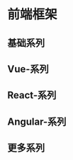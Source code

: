 # 前端框架

## 基础系列

<content-page 
    :superlink="[
        {
            title: 'JavaScript',
            icon: 'https://www.runoob.com/wp-content/uploads/2013/07/js-logo.png',
            href: 'https://www.runoob.com/js/js-tutorial.html',
            description: '菜鸟JavaScript 教程',
        },
        {
            title: 'ECMAScript',
            icon: 'https://img1.baidu.com/it/u=393673481,1181948800&fm=26&fmt=auto',
            href: 'http://es.xiecheng.live/',
            description: 'ECMAScript2015~2020语法全解析',
        },
        {
            title: 'TypeScript',
            description: 'TypeScript is JavaScript with syntax for types.',
            icon: 'https://www.tslang.cn/assets/images/icons/favicon.ico',
            href: 'https://www.typescriptlang.org/',
        },
        {
            title: 'Playground',
            description: 'TypeScript演练场',
            icon: 'https://www.tslang.cn/assets/images/icons/favicon.ico',
            href: 'https://www.typescriptlang.org/zh/play',
        },
    ]"
/>

## Vue-系列

<content-page
    :superlink="[
        {
            title: 'Vue.js',
            icon: 'https://vuejs.org/images/logo.png',
            href: 'https://staging-cn.vuejs.org/',
            description: '一款用于构建 Web 界面，易学易用，性能出色且功能丰富的框架。',
        },
        {
            title: 'Vue2.x',
            icon: 'https://cn.vuejs.org/images/icons/favicon-32x32.png',
            href: 'https://cn.vuejs.org/',
            description: '一款用于构建 Web 界面，易学易用，性能出色且功能丰富的框架。',
        },
        {
            title: 'VueUse',
            icon: 'https://vueuse.org/favicon-32x32.png',
            href: 'https://vueuse.org/',
            description: 'Collection of essential Vue Composition Utilities',
        },
        {
            title: 'Pinia',
            icon: 'https://pinia.vuejs.org/logo.png',
            href: 'https://pinia.vuejs.org/',
            description: 'The Vue Store that you will enjoy using',
        },
        {
            title: 'vxetable',
            icon: 'https://vxetable.cn/logo.png',
            href: 'https://vxetable.cn/#/',
            description: 'vxe-table vue 表格解决方案',
        },
        {
            title: 'Nuxtjs',
            icon: 'https://nuxtjs.org/_nuxt/icons/icon_64x64.a3b4ce.png',
            href: 'https://zh.nuxtjs.org/',
            description: 'The Intuitive Vue Framework',
        },
        {
            title: 'Vue CLI',
            icon: 'https://cn.vuejs.org/images/icons/favicon-32x32.png',
            href: 'https://cli.vuejs.org/zh/',
            description: 'Vue.js 开发的标准工具',
        },
        {
            title: 'Vue-Element-Admin',
            icon: 'https://panjiachen.gitee.io/vue-element-admin-site/favicon.ico',
            href: 'https://panjiachen.gitee.io/vue-element-admin-site/zh/',
            description: 'vue-element-admin',
        },
        {
            title: 'VuePress',
            icon: '/images/vuepress.png',
            href: 'https://v2.vuepress.vuejs.org/zh/',
            description:
            'Vue 驱动的静态网站生成器',
        },
        {
            title: 'Ant Design Vue',
            icon: 'https://gw.alipayobjects.com/zos/rmsportal/rlpTLlbMzTNYuZGGCVYM.png',
            href: 'https://vue.ant.design/docs/vue/introduce-cn/',
            description:
            '这里是 Ant Design 的 Vue 实现，开发和服务于企业级后台产品。',
        },
        {
            title: 'Element',
            icon: 'https://element.eleme.cn/favicon.ico',
            href: 'https://element.eleme.cn/',
            description:
            'Element，一套为开发者、设计师和产品经理准备的基于 Vue 2.0 的桌面端组件库',
        },
        {
            title: 'Vant-UI',
            icon: 'https://img01.yzcdn.cn/vant/logo.png',
            href: 'https://vant-contrib.gitee.io/vant/#/zh-CN/',
            description: '有赞前端团队开源的移动端组件库',
        },
        {
            title: 'View-UI',
            icon: 'https://file.iviewui.com/file/iview-design-favicon.ico',
            href: 'http://v1.iviewui.com/',
            description: '一套基于 Vue.js 的高质量 UI 组件库',
        },
        {
            title: 'NutUI',
            icon: '/images/NutUI.png',
            href: 'https://nutui.jd.com/#/index',
            description: '一套京东风格的轻量级移动端Vue组件库',
        },
    ]"
/>


## React-系列

<content-page
    :superlink="[
        {
            title: 'React',
            icon: 'https://react.docschina.org/favicon.ico',
            href: 'https://react.docschina.org/',
            description: '用于构建用户界面的 JavaScript 库',
        },
        {
            title: 'Create React App',
            icon: 'https://www.html.cn/create-react-app/img/logo.svg',
            href: 'http://www.html.cn/create-react-app/',
            description: '通过运行一个命令来建立现代Web应用程序。',
        },
        {
            title: 'React Native',
            icon: 'https://react.docschina.org/favicon.ico',
            href: 'https://reactnative.dev/',
            description: 'React Native Learn once, write anywhere.',
        },
        {
            title: 'UmiJS',
            icon: '/images/umi.png',
            href: 'https://umijs.org/',
            description: 'Extensible enterprise-level front-end application framework.',
        },
        {
            title: 'dumi',
            icon: '/images/umi.png',
            href: 'https://d.umijs.org/',
            description: '为组件开发场景而生的文档工具',
        },
        {
            title: 'ahooks',
            icon: '/images/ahooks.svg',
            href: 'https://ahooks.js.org/zh-CN',
            description: '一套高质量可靠的 React Hooks 库',
        },
        {
            title: 'Ant Design of React',
            icon: '/images/antd-react.svg',
            href: 'https://ant.design/docs/react/introduce-cn',
            description: '基于 Ant Design 设计体系的 React UI 组件库，主要用于研发企业级中后台产品。',
        },
    ]"
/>

## Angular-系列

<content-page
    :superlink="[
        {
            title: 'Angular',
            icon: 'https://angular.cn/assets/images/favicons/favicon.ico',
            href: 'https://angular.cn/',
            description: '一套框架，多种平台；移动端 & 桌面端',
        },
        {
            title: 'AntDAngular',
            icon: '/images/antd-angular.png',
            href: 'https://ng.ant.design/docs/introduce/zh',
            description: '遵循 Ant Design 设计规范的 Angular UI 组件库，主要用于研发企业级中后台产品。全部代码开源并遵循 MIT 协议，任何企业、组织及个人均可免费使用。',
        },
        {
            title: 'Angular Material',
            icon: 'https://material.angular.cn/assets/img/favicons/favicon.ico?v=8.2.3',
            href: 'https://material.angular.cn/',
            description: 'Material Design 组件库 for Angular',
        },
        {
            title: 'RxJS Marbles',
            icon: 'https://rxmarbles.com/favicon.png',
            href: 'https://rxmarbles.com/',
            description: 'Interactive diagrams of Rx Observables',
        },
        {
            title: 'Rx Visualizer',
            icon: 'https://rxviz.com/favicon.png',
            href: 'https://rxviz.com/',
            description: 'Animated playground for Rx Observables',
        },
    ]"
/>


## 更多系列

<content-page
    :superlink="[
        {
            title: 'qiankun',
            icon: '/images/qiankun.png',
            href: 'https://qiankun.umijs.org/zh',
            description: '可能是你见过最完善的微前端解决方案🧐',
        },
        {
            title: 'MicroApp',
            icon: 'https://micro-zoe.github.io/micro-app/favicon.ico',
            href: 'https://micro-zoe.github.io/micro-app/',
            description: '一款轻量、高效、功能强大的微前端框架',
        },
        {
            title: 'Electron',
            icon: '/images/electronjs.ico',
            href: 'https://www.electronjs.org/',
            description: '使用 JavaScript，HTML 和 CSS 构建跨平台的桌面应用程序',
        },
        {
            title: 'TAURL',
            icon: '/images/tauri.png',
            href: 'https://tauri.studio/',
            description: '使用 Web 前端构建更小、更快、更安全的桌面应用程序',
        },
        {
            title: 'Taro',
            icon: 'http://taro-docs.jd.com/taro/img/favicon.ico',
            href: 'http://taro-docs.jd.com/',
            description: 'Taro 是一个开放式跨端跨框架解决方案，支持使用 React/Vue/Nerv 等框架来开发',
        },
        {
            title: 'uni-app',
            icon: '/images/uni-app.png',
            href: 'https://uniapp.dcloud.io/',
            description: 'uni-app：一个使用 Vue.js 开发跨平台应用的前端框架',
        },
        {
            title: 'code.fun',
            icon: 'https://code.fun/favicon.ico',
            href: 'https://code.fun/',
            description: '做前端 不搬砖 UI 设计稿智能生成前端源代码 8 小时工作量，10 分钟完成',
        },
    ]"
/>
